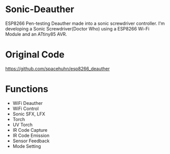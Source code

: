 # Sonic-Deauther
ESP8266 Pen-testing Deauther made into a sonic screwdriver controller.
I'm developing a Sonic Screwdriver(Doctor Who) using a ESP8266 Wi-Fi Module and an ATtiny85 AVR.
# Original Code
https://github.com/spacehuhn/esp8266_deauther

# Functions
* WiFi Deauther
* WiFi Control
* Sonic SFX, LFX
* Torch
* UV Torch
* IR Code Capture
* IR Code Emission
* Sensor Feedback
* Mode Setting

